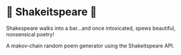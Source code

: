 # :beer: Shakeitspeare :beer:
Shakespeare walks into a bar...and once intoxicated, spews beautiful, nonsensical poetry!

A makov-chain random poem generator using the Shakeitspeare API.

